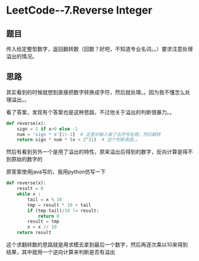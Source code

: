 # LeetCode--7.Reverse Integer

## 题目

传入给定整型数字，返回翻转数（回数？好吧，不知道专业名词。。）要求注意处理溢出的情况。

## 思路

其实看到的时候就想到直接把数字转换成字符，然后就处理。。因为我不懂怎么处理溢出。。

看了答案，发现有个答案也是这种思路，不过他关于溢出的判断很暴力。。

```python
def reverse(x):
    sign = 1 if x>0 else -1
    num = 'sign * x'[::-1]  # 这里对输入做了去符号处理，然后翻转
    return sign * num * (x < 2^31)  # 这个判断真是。。
```

然后有看到另外一个是用了溢出的特性，原来溢出后得到的数字，反向计算是得不到原始的数字的

原答案使用java写的，我用python仿写一下

```python
def reverse(x):
    result = 0
    while x :
        tail = x % 10
        tmp = result * 10 + tail
        if (tmp-tail)/10 != result:
            return 0
        result = tmp
        x = x // 10
    return result
```

这个求翻转数的思路就是用求模去拿到最后一个数字，然后再逐次乘以10来得到结果，其中就用一个逆向计算来判断是否有溢出